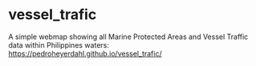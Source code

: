 # vessel_trafic
A simple webmap showing all Marine Protected Areas and Vessel Traffic data within Philippines waters:
https://pedroheyerdahl.github.io/vessel_trafic/
